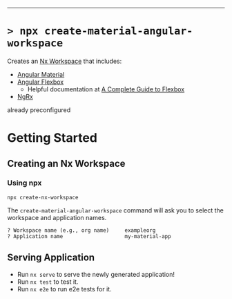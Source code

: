 <hr>

# `> npx create-material-angular-workspace`

Creates an [Nx Workspace](https://nx.dev/) that includes:

-   [Angular Material](https://material.angular.io/)
-   [Angular Flexbox](https://github.com/angular/flex-layout)
    -   Helpful documentation at [A Complete Guide to Flexbox](https://css-tricks.com/snippets/css/a-guide-to-flexbox/)
-   [NgRx](https://ngrx.io/)

already preconfigured

# Getting Started

## Creating an Nx Workspace

### Using npx

```
npx create-nx-workspace
```

The `create-material-angular-workspace` command will ask you to select the workspace and application names.

```
? Workspace name (e.g., org name)     exampleorg
? Application name					  my-material-app
```

## Serving Application

-   Run `nx serve` to serve the newly generated application!
-   Run `nx test` to test it.
-   Run `nx e2e` to run e2e tests for it.
